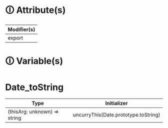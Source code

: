 # &#128712; Attribute(s)

| Modifier(s)                            |
|----------------------------------------|
| export |

# &#128712; Variable(s)

# Date_toString

| Type                        | Initializer                       |
|-----------------------------|-----------------------------------|
| (thisArg: unknown) =&gt; string | uncurryThis(Date.prototype.toString) |
